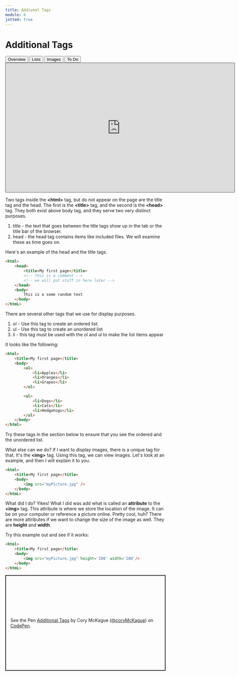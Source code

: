 ```yaml
---
title: Addional Tags
module: 6
jotted: true
---
```


# Additional Tags

<div class="tab">
  <button class="tablinks active" onclick="openTab(event, 'Overview')">Overview</button>
  <button class="tablinks" onclick="openTab(event, 'Lists')">Lists</button>
  <button class="tablinks" onclick="openTab(event, 'Images')">Images</button>
  <button class="tablinks" onclick="openTab(event, 'ToDo')">To Do</button>
    
</div>

<!-- Tab content -->
<div id="Overview" class="tabcontent" style="display:block">
<!-- video -->

<iframe src="https://umontana.hosted.panopto.com/Panopto/Pages/Embed.aspx?id=ada67dee-af90-4cb6-b0d4-b1140175ab2f&autoplay=false&offerviewer=true&showtitle=false&showbrand=false&captions=false&interactivity=none" height="405" width="720" style="border: 1px solid #464646;" allowfullscreen allow="autoplay" aria-label="Panopto Embedded Video Player"></iframe>

<p>Two tags inside the <b>&lt;html&gt;</b> tag, but do not appear on the page are the title tag and the head.  The first is the <b>&lt;title&gt;</b> tag, and the second is the <b>&lt;head&gt;</b> tag.  They both exist above body tag, and they serve two very distinct purposes.</p>

<ol>
<li>title - the text that goes between the title tags show up in the tab or the title bar of the browser.</li>
<li>head - the head tag contains items like included files.  We will examine these as time goes on.</li>
</ol>
<p>Here's an example of the head and the title tags.</p>

<div class="tabhtml" markdown="1">

```html
<html>
    <head>
        <title>My first page</title>
        <!-- this is a comment -->
        <!-- we will put stuff in here later -->
    </head>
    <body>
        This is a some random text
    </body>
</htmL>
```

</div>

<!-- video -->

</div>

<div id="Lists" class="tabcontent">

<p>There are several other tags that we use for display purposes.</p>

<ol>
<li>ol - Use this tag to create an ordered list.</li>
<li>ul - Use this tag to create an unordered list</li>
<li>li - this tag must be used with the ol and ul to make the list items appear</li>
</ol>

<p>It looks like the following:</p>

<div class="tabhtml" markdown="1">

```html
<html>
    <title>My first page</title>
    <body>
        <ol>
            <li>Apples</li>
            <li>Oranges</li>
            <li>Grapes</li>
        </ol>

        <ul>
            <li>Dogs</li>
            <li>Cats</li>
            <li>Hedgehogs</li>
        </ul>
    </body>
</html>
```

</div>

<p>Try these tags in the section below to ensure that you see the ordered and the unordered list.</p>
</div>

<!-- video -->
<div id="Images" class="tabcontent">

<p>What else can we do?  If I want to display images, there is a unique tag for that.  It's the <b>&lt;img&gt;</b> tag.  Using this tag, we can view images. Let's look at an example, and then I will explain it to you.</p>

<div class="tabhtml" markdown="1">

```html
<html>
    <title>My first page</title>
    <body>
        <img src="myPicture.jpg" />
    </body>
</htmL>
```

</div>

<p>What did I do? Yikes!  What I did was add what is called an <b>attribute</b> to the <b>&lt;img&gt;</b> tag.  This attribute is where we store the location of the image.  It can be on your computer or reference a picture online.  Pretty cool, huh?  There are more attributes if we want to change the size of the image as well.  They are <b>height</b> and <b>width</b>.</p>

<p>Try this example out and see if it works:</p>

<div class="tabhtml" markdown="1">

```html
<html>
    <title>My first page</title>
    <body>
        <img src="myPicture.jpg" height='200' width='200'/>
    </body>
</htmL>
```

</div>

</div>

<div id="ToDo" class="tabcontent">
<p class="codepen" data-height="600" data-default-tab="html,result" data-slug-hash="zYzbMWp" data-editable="true" data-user="retrog4m3r" style="height: 300px; box-sizing: border-box; display: flex; align-items: center; justify-content: center; border: 2px solid; margin: 1em 0; padding: 1em;">
  <span>See the Pen <a href="https://codepen.io/coryMcKague/pen/xxByxvM">
  Additional Tags</a> by Cory McKague (<a href="https://codepen.io/coryMcKague">@coryMcKague</a>)
  on <a href="https://codepen.io">CodePen</a>.</span>
</p>
<script async src="https://cpwebassets.codepen.io/assets/embed/ei.js"></script>

</div>